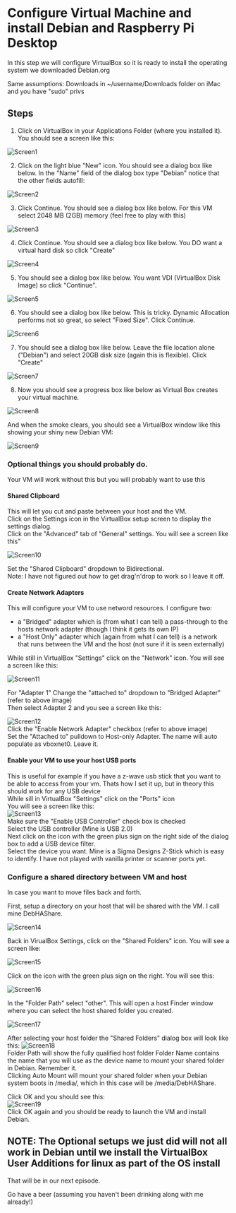 # Configure Virtual Machine and install Debian and Raspberry Pi Desktop

In this step we will configure VirtualBox so it is ready to install the operating system we downloaded Debian.org

Same assumptions:  Downloads in ~/username/Downloads folder on iMac and you have "sudo" privs
## Steps

1.  Click on VirtualBox in your Applications Folder (where you installed it).  You should see a screen like this:

![Screen1](https://user-images.githubusercontent.com/26580126/33408691-d8fb3ee8-d545-11e7-8652-a250ed17de8e.png)

2.  Click on the light blue "New" icon. You should see a dialog box like below.  In the "Name" field of the dialog box type "Debian" notice that the other fields autofill:

![Screen2](https://user-images.githubusercontent.com/26580126/33408794-45e7cb52-d546-11e7-844e-4324459d5e4f.png)

3. Click Continue.  You should see a dialog box like below.  For this VM select 2048 MB (2GB) memory (feel free to play with this)

![Screen3](https://user-images.githubusercontent.com/26580126/33408842-8d4669b8-d546-11e7-9096-976a9bb4524b.png)

4. Click Continue.  You should see a dialog box like below.  You DO want a virtual hard disk so click "Create"

![Screen4](https://user-images.githubusercontent.com/26580126/33408888-c7e8d1be-d546-11e7-9dc6-063301e277e8.png)

5. You should see a dialog box like below.  You want VDI (VirtualBox Disk Image) so click "Continue".

![Screen5](https://user-images.githubusercontent.com/26580126/33408923-f28eccf2-d546-11e7-99bc-0710ef7d1891.png)

6. You should see a dialog box like below.  This is tricky.  Dynamic Allocation performs not so great, so select "Fixed Size".  Click 
Continue.

![Screen6](https://user-images.githubusercontent.com/26580126/33408970-18bdabdc-d547-11e7-9238-daff6fabbe24.png)

7. You should see a dialog box like below.  Leave the file location alone ("Debian") and select 20GB disk size (again this is flexible).  Click "Create"

![Screen7](https://user-images.githubusercontent.com/26580126/33409018-51d6b378-d547-11e7-8205-3124820a304f.png)

8. Now you should see a progress box like below as Virtual Box creates your virtual machine.

![Screen8](https://user-images.githubusercontent.com/26580126/33409062-77528460-d547-11e7-88ed-ecfe5a54a94a.png)

And when the smoke clears, you should see a VirtualBox window like this showing your shiny new Debian VM:

![Screen9](https://user-images.githubusercontent.com/26580126/33409179-00bd6cce-d548-11e7-8f31-8fa99f4ef14a.png)

### Optional things you should probably do.  
Your VM will work without this but you will probably want to use this

#### Shared Clipboard
This will let you cut and paste between your host and the VM.  
Click on the Settings icon in the VirtualBox setup screen to display the settings dialog.  
Click on the "Advanced" tab of "General" settings.  You will see a screen like this"

![Screen10](https://user-images.githubusercontent.com/26580126/34023026-b5f14f9c-e110-11e7-9fd4-6c5252b0354b.png)

Set the "Shared Clipboard" dropdown to Bidirectional.  
Note:  I have not figured out how to get drag'n'drop to work so I leave it off.

#### Create Network Adapters  
This will configure your VM to use netword resources.  I configure two:  
* a "Bridged" adapter which is (from what I can tell) a pass-through to the hosts network adapter (though I think it gets its own IP)  
* a "Host Only" adapter which (again from what I can tell) is a network that runs between the VM and the host (not sure if it is seen externally)  

While still in VirtualBox "Settings"  click on the "Network" icon.  You will see a screen like this:

![Screen11](https://user-images.githubusercontent.com/26580126/34023046-c7f9ea6e-e110-11e7-9201-8ad2645511de.png)

For "Adapter 1" Change the "attached to" dropdown to "Bridged Adapter"  (refer to above image)  
Then select Adapter 2 and you see a screen like this:

![Screen12](https://user-images.githubusercontent.com/26580126/34023056-d57f1754-e110-11e7-903e-cd0c83342f20.png)  
Click the "Enable Network Adapter" checkbox  (refer to above image)  
Set the "Attached to" pulldown to Host-only Adapter.  The name will auto populate as vboxnet0.  Leave it.

#### Enable your VM to use your host USB ports  
This is useful for example if you have a z-wave usb stick that you want to be able to access from your vm.  Thats how I set it up, but in theory this should work for any USB device  
While sill in VirtualBox "Settings" click on the "Ports" icon  
You will see a screen like this:  
![Screen13](https://user-images.githubusercontent.com/26580126/34023081-edfb4fdc-e110-11e7-9147-edfef4800e16.png)  
Make sure the "Enable USB Controller" check box is checked  
Select the USB controller (Mine is USB 2.0)  
Next click on the icon with the green plus sign on the right side of the dialog box to add a USB device filter.  
Select the device you want.  Mine is a Sigma Designs Z-Stick which is easy to identify.  I have not played with vanilla printer or scanner ports yet.

### Configure a shared directory between VM and host  
In case you want to move files back and forth.

First, setup a directory on your host that will be shared with the VM.  I call mine DebHAShare.

![Screen14](https://user-images.githubusercontent.com/26580126/34024302-5704f09a-e117-11e7-8000-7edad4b4245b.png)

Back in VirualBox Settings, click on the "Shared Folders" icon.  You will see a screen like:

![Screen15](https://user-images.githubusercontent.com/26580126/34024560-d3c94a1c-e118-11e7-96a1-f749d29fd0fa.png)  

Click on the icon with the green plus sign on the right.  You will see this:

![Screen16](https://user-images.githubusercontent.com/26580126/34024572-f0e32f6e-e118-11e7-9964-67d417768f48.png)  

In the "Folder Path" select "other".  This will open a host Finder window where you can select the host shared folder you created.

![Screen17](https://user-images.githubusercontent.com/26580126/34024716-b3dd7006-e119-11e7-9271-2325baf6c86d.png)  

After selecting your host folder the "Shared Folders" dialog box will look like this:
![Screen18](https://user-images.githubusercontent.com/26580126/34024640-4e2b1416-e119-11e7-9e61-321eca4c429a.png)  
Folder Path will show the fully qualified host folder
Folder Name contains the name that you will use as the device name to mount your shared folder in Debian.  Remember it.  
Clicking Auto Mount will mount your shared folder when your Debian system boots in /media/<FolderName>, which in this case will be /media/DebHAShare.  

Click OK and you should see this:  
![Screen19](https://user-images.githubusercontent.com/26580126/34024659-6b28c6d0-e119-11e7-82e5-f192a79858b0.png)  
Click OK again and you should be ready to launch the VM and install Debian.  

## NOTE:  The Optional setups we just did will not all work in Debian until we install the VirtualBox User Additions for linux as part of the OS install

That will be in our next episode.

Go have a beer (assuming you haven't been drinking along with me already!)

